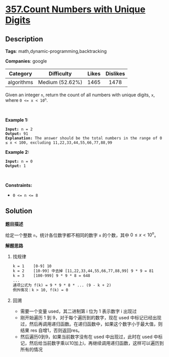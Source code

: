 # [357.Count Numbers with Unique Digits](https://leetcode.com/problems/count-numbers-with-unique-digits/description/)

## Description

**Tags**: math,dynamic-programming,backtracking

**Companies**: google

|  Category  |   Difficulty    | Likes | Dislikes |
| :--------: | :-------------: | :---: | :------: |
| algorithms | Medium (52.62%) | 1465  |   1478   |

<p>Given an integer <code>n</code>, return the count of all numbers with unique digits, <code>x</code>, where <code>0 &lt;= x &lt; 10<sup>n</sup></code>.</p>
<p>&nbsp;</p>
<p><strong class="example">Example 1:</strong></p>
<pre><code><strong>Input:</strong> n = 2
<strong>Output:</strong> 91
<strong>Explanation:</strong> The answer should be the total numbers in the range of 0 &le; x &lt; 100, excluding 11,22,33,44,55,66,77,88,99</code></pre>
<p><strong class="example">Example 2:</strong></p>
<pre><code><strong>Input:</strong> n = 0
<strong>Output:</strong> 1</code></pre>
<p>&nbsp;</p>
<p><strong>Constraints:</strong></p>
<ul>
  <li><code>0 &lt;= n &lt;= 8</code></li>
</ul>

## Solution

**题目描述**

给定一个整数 `n`，统计各位数字都不相同的数字 `x` 的个数，其中 $0 \leq x < 10^n$。

**解题思路**

1. 找规律

   ```txt
   k = 1    [0-9] 10
   k = 2    [10-99] 中去掉 [11,22,33,44,55,66,77,88,99] 9 * 9 = 81
   k = 3    [100-999] 9 * 9 * 8 = 648
   ...
   通项公式为 f(k) = 9 * 9 * 8 * ... (9 - k + 2)
   例外情况：k > 10, f(k) = 0
   ```

2. 回溯
   - 需要一个变量 used，其二进制第 i 位为 1 表示数字 i 出现过
   - 刚开始遍历 1 到 9，对于每个遍历到的数字，现在 used 中标记已经出现过，然后再调用递归函数。在递归函数中，如果这个数字小于最大值，则结果 res 自增1，否则返回res。
   - 然后遍历0到9，如果当前数字没有在 used 中出现过，此时在 used 中标记，然后给当前数字乘以10加上i，再继续调用递归函数，这样可以遍历到所有的情况

